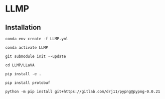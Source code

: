 # LLMP

## Installation

`conda env create -f LLMP.yml`

`conda activate LLMP`

`git submodule init --update`


`cd LLMP/LLaVA`

`pip install -e .`

`pip install protobuf`

`python -m pip install git+https://gitlab.com/drj11/pypng@pypng-0.0.21`


